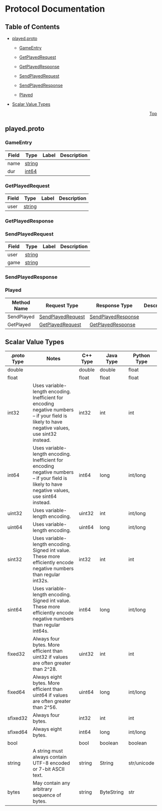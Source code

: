 # Protocol Documentation
<a name="top"/>

## Table of Contents

- [played.proto](#played.proto)
    - [GameEntry](#played.GameEntry)
    - [GetPlayedRequest](#played.GetPlayedRequest)
    - [GetPlayedResponse](#played.GetPlayedResponse)
    - [SendPlayedRequest](#played.SendPlayedRequest)
    - [SendPlayedResponse](#played.SendPlayedResponse)
  
  
  
    - [Played](#played.Played)
  

- [Scalar Value Types](#scalar-value-types)



<a name="played.proto"/>
<p align="right"><a href="#top">Top</a></p>

## played.proto



<a name="played.GameEntry"/>

### GameEntry



| Field | Type | Label | Description |
| ----- | ---- | ----- | ----------- |
| name | [string](#string) |  |  |
| dur | [int64](#int64) |  |  |






<a name="played.GetPlayedRequest"/>

### GetPlayedRequest



| Field | Type | Label | Description |
| ----- | ---- | ----- | ----------- |
| user | [string](#string) |  |  |






<a name="played.GetPlayedResponse"/>

### GetPlayedResponse







<a name="played.SendPlayedRequest"/>

### SendPlayedRequest



| Field | Type | Label | Description |
| ----- | ---- | ----- | ----------- |
| user | [string](#string) |  |  |
| game | [string](#string) |  |  |






<a name="played.SendPlayedResponse"/>

### SendPlayedResponse






 

 

 


<a name="played.Played"/>

### Played


| Method Name | Request Type | Response Type | Description |
| ----------- | ------------ | ------------- | ------------|
| SendPlayed | [SendPlayedRequest](#played.SendPlayedRequest) | [SendPlayedResponse](#played.SendPlayedRequest) |  |
| GetPlayed | [GetPlayedRequest](#played.GetPlayedRequest) | [GetPlayedResponse](#played.GetPlayedRequest) |  |

 



## Scalar Value Types

| .proto Type | Notes | C++ Type | Java Type | Python Type |
| ----------- | ----- | -------- | --------- | ----------- |
| <a name="double" /> double |  | double | double | float |
| <a name="float" /> float |  | float | float | float |
| <a name="int32" /> int32 | Uses variable-length encoding. Inefficient for encoding negative numbers – if your field is likely to have negative values, use sint32 instead. | int32 | int | int |
| <a name="int64" /> int64 | Uses variable-length encoding. Inefficient for encoding negative numbers – if your field is likely to have negative values, use sint64 instead. | int64 | long | int/long |
| <a name="uint32" /> uint32 | Uses variable-length encoding. | uint32 | int | int/long |
| <a name="uint64" /> uint64 | Uses variable-length encoding. | uint64 | long | int/long |
| <a name="sint32" /> sint32 | Uses variable-length encoding. Signed int value. These more efficiently encode negative numbers than regular int32s. | int32 | int | int |
| <a name="sint64" /> sint64 | Uses variable-length encoding. Signed int value. These more efficiently encode negative numbers than regular int64s. | int64 | long | int/long |
| <a name="fixed32" /> fixed32 | Always four bytes. More efficient than uint32 if values are often greater than 2^28. | uint32 | int | int |
| <a name="fixed64" /> fixed64 | Always eight bytes. More efficient than uint64 if values are often greater than 2^56. | uint64 | long | int/long |
| <a name="sfixed32" /> sfixed32 | Always four bytes. | int32 | int | int |
| <a name="sfixed64" /> sfixed64 | Always eight bytes. | int64 | long | int/long |
| <a name="bool" /> bool |  | bool | boolean | boolean |
| <a name="string" /> string | A string must always contain UTF-8 encoded or 7-bit ASCII text. | string | String | str/unicode |
| <a name="bytes" /> bytes | May contain any arbitrary sequence of bytes. | string | ByteString | str |

